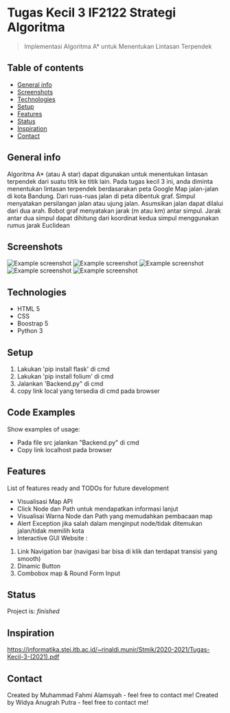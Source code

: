 # Tugas Kecil 3 IF2122 Strategi Algoritma
> Implementasi Algoritma A* untuk Menentukan Lintasan Terpendek

## Table of contents
* [General info](#general-info)
* [Screenshots](#screenshots)
* [Technologies](#technologies)
* [Setup](#setup)
* [Features](#features)
* [Status](#status)
* [Inspiration](#inspiration)
* [Contact](#contact)

## General info
Algoritma A* (atau A star) dapat digunakan untuk menentukan lintasan terpendek dari suatu titik
ke titik lain. Pada tugas kecil 3 ini, anda diminta menentukan lintasan terpendek berdasarakan peta
Google Map jalan-jalan di kota Bandung. Dari ruas-ruas jalan di peta dibentuk graf. Simpul
menyatakan persilangan jalan atau ujung jalan. Asumsikan jalan dapat dilalui dari dua arah. Bobot
graf menyatakan jarak (m atau km) antar simpul. Jarak antar dua simpul dapat dihitung dari
koordinat kedua simpul menggunakan rumus jarak Euclidean

## Screenshots
![Example screenshot](../src/static/ss/picture1.jpg)
![Example screenshot](../src/static/ss/picture2.jpg)
![Example screenshot](../src/static/ss/picture3.jpg)
![Example screenshot](../src/static/ss/picture4.jpg)
![Example screenshot](../src/static/ss/picture5.jpg)

## Technologies
* HTML 5
* CSS
* Boostrap 5
* Python 3

## Setup
1. Lakukan 'pip install flask' di cmd
2. Lakukan 'pip install folium' di cmd
3. Jalankan 'Backend.py" di cmd
4. copy link local yang tersedia di cmd pada browser

## Code Examples
Show examples of usage:
- Pada file src jalankan "Backend.py" di cmd
- Copy link localhost pada browser

## Features
List of features ready and TODOs for future development
* Visualisasi Map API
* Click Node dan Path untuk mendapatkan informasi lanjut
* Visualisai Warna Node dan Path yang memudahkan pembacaan map
* Alert Exception jika salah dalam menginput node/tidak ditemukan jalan/tidak memilih kota
* Interactive GUI Website :
1. Link Navigation bar (navigasi bar bisa di klik dan terdapat transisi yang smooth)
2. Dinamic Button
3. Combobox map & Round Form Input

## Status
Project is: _finished_

## Inspiration
https://informatika.stei.itb.ac.id/~rinaldi.munir/Stmik/2020-2021/Tugas-Kecil-3-(2021).pdf

## Contact
Created by Muhammad Fahmi Alamsyah - feel free to contact me!
Created by Widya Anugrah Putra - feel free to contact me!
